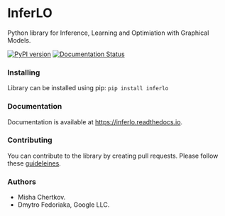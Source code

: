 # InferLO

Python library for Inference, Learning and Optimiation with Graphical Models.

[![PyPI version](https://badge.fury.io/py/inferlo.svg)](https://badge.fury.io/py/inferlo)
[![Documentation Status](https://readthedocs.org/projects/inferlo/badge/?version=latest)](https://inferlo.readthedocs.io/en/latest/?badge=latest)


### Installing

Library can be installed using pip: `pip install inferlo`

### Documentation

Documentation is available at https://inferlo.readthedocs.io.

### Contributing

You can contribute to the library by creating pull requests. 
Please follow these [guideleines](https://inferlo.readthedocs.io/en/latest/contributing.html).

### Authors

* Misha Chertkov.
* Dmytro Fedoriaka, Google LLC.
